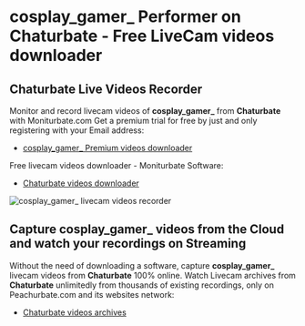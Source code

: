 # cosplay_gamer_ Performer on Chaturbate - Free LiveCam videos downloader

## Chaturbate Live Videos Recorder

Monitor and record livecam videos of **cosplay_gamer_** from **Chaturbate** with Moniturbate.com
Get a premium trial for free by just and only registering with your Email address:
* [cosplay_gamer_ Premium videos downloader](https://moniturbate.com/request-demo-licence-key.html)

Free livecam videos downloader - Moniturbate Software:
* [Chaturbate videos downloader](https://moniturbate.com/moniturbate-download-software.html)

![cosplay_gamer_ livecam videos recorder](https://peachurnet.com/templates/moniturbate-software.png)


## Capture cosplay_gamer_ videos from the Cloud and watch your recordings on Streaming

Without the need of downloading a software, capture **cosplay_gamer_** livecam videos from **Chaturbate** 100% online.
Watch Livecam archives from **Chaturbate** unlimitedly from thousands of existing recordings, only on Peachurbate.com and its websites network:
* [Chaturbate videos archives](https://peachurnet.com/)
